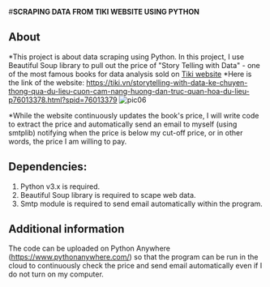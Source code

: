 #**SCRAPING DATA FROM TIKI WEBSITE USING PYTHON**
 

## About
*This project is about data scraping using Python. In this project, I use Beautiful Soup library to pull out the price of "Story Telling with Data" - one of the most famous books for data analysis sold on [Tiki website](https://tiki.vn/storytelling-with-data-ke-chuyen-thong-qua-du-lieu-cuon-cam-nang-huong-dan-truc-quan-hoa-du-lieu-p76013378.html?spid=76013379) 
*Here is the link of the website:
https://tiki.vn/storytelling-with-data-ke-chuyen-thong-qua-du-lieu-cuon-cam-nang-huong-dan-truc-quan-hoa-du-lieu-p76013378.html?spid=76013379
![pic06](https://github.com/anhthiphuongtran/web-scraping/assets/105230494/42d72614-bd31-4a30-af95-0c7a4346ed45)

*While the website continuously updates the book's price, I will write code to extract the price and automatically send an email to myself (using smtplib) notifying when the price is below my cut-off price, or in other words, the price I am willing to pay.

## Dependencies:

1. Python v3.x is required.
2. Beautiful Soup library is required to scape web data.
3. Smtp module is required to send email automatically within the program.

## Additional information
The code can be uploaded on Python Anywhere (https://www.pythonanywhere.com/) so that the program can be run in the cloud to continuously check the price and send email automatically even if I do not turn on my computer.

